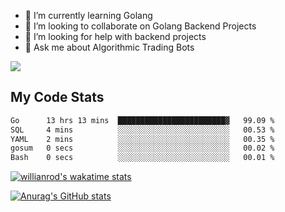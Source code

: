 
- 🌱 I’m currently learning Golang
- 👯 I’m looking to collaborate on Golang Backend Projects
- 🤔 I’m looking for help with backend projects
- 💬 Ask me about Algorithmic Trading Bots

![](https://github-profile-trophy.vercel.app/?username=kevinbarrero)

## My Code Stats

<!--START_SECTION:waka-->

```txt
Go      13 hrs 13 mins  ████████████████████████▓   99.09 %
SQL     4 mins          ░░░░░░░░░░░░░░░░░░░░░░░░░   00.53 %
YAML    2 mins          ░░░░░░░░░░░░░░░░░░░░░░░░░   00.35 %
gosum   0 secs          ░░░░░░░░░░░░░░░░░░░░░░░░░   00.02 %
Bash    0 secs          ░░░░░░░░░░░░░░░░░░░░░░░░░   00.01 %
```

<!--END_SECTION:waka-->

[![willianrod's wakatime stats](https://github-readme-stats.vercel.app/api/wakatime?username=holdandup&layout=compact&theme=react&custom_title=Wakatime%20All%20Time%20Stats&langs_count=8)](https://github.com/anuraghazra/github-readme-stats)

[![Anurag's GitHub stats](https://github-readme-stats.vercel.app/api?username=Kevinbarrero)](https://github.com/anuraghazra/github-readme-stats)




